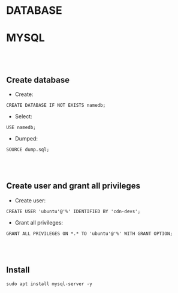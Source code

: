 # DATABASE

# MYSQL
<br><br>
## Create database
* Create:
```
CREATE DATABASE IF NOT EXISTS namedb;
```
* Select:
```
USE namedb;
```
* Dumped:
```
SOURCE dump.sql;
```
<br><br>
## Create user and grant all privileges
* Create user:
```
CREATE USER 'ubuntu'@'%' IDENTIFIED BY 'cdn-devs';
```
* Grant all privileges:
```
GRANT ALL PRIVILEGES ON *.* TO 'ubuntu'@'%' WITH GRANT OPTION;
```
<br><br>
## Install
```
sudo apt install mysql-server -y
```